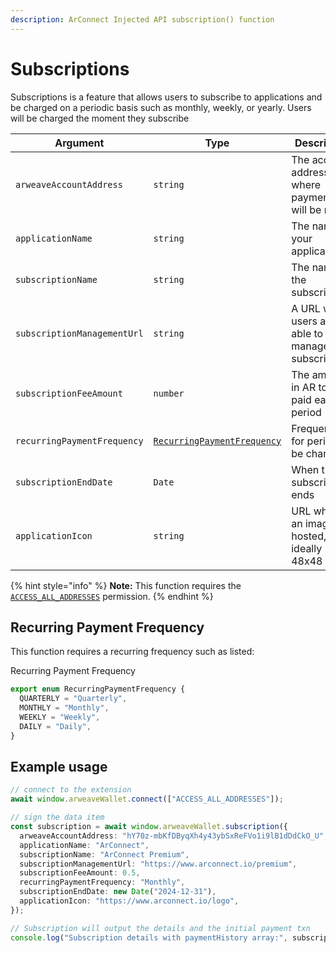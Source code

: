 ```yaml
---
description: ArConnect Injected API subscription() function
---
```


# Subscriptions

Subscriptions is a feature that allows users to subscribe to applications and be charged on a periodic basis such as monthly, weekly, or yearly. Users will be charged the moment they subscribe

| Argument                    | Type                                                                        | Description                                              |
| --------------------------- | --------------------------------------------------------------------------- | -------------------------------------------------------- |
| `arweaveAccountAddress`     | `string`                                                                    | The account address where payments will be made          |
| `applicationName`           | `string`                                                                    | The name of your application                             |
| `subscriptionName`          | `string`                                                                    | The name of the subscription                             |
| `subscriptionManagementUrl` | `string`                                                                    | A URL where users are able to manage their subscriptions |
| `subscriptionFeeAmount`     | `number`                                                                    | The amount in AR to be paid each period                  |
| `recurringPaymentFrequency` | [`RecurringPaymentFrequency`](subscriptions.md#recurring-payment-frequency) | Frequency for period to be charged                       |
| `subscriptionEndDate`       | `Date`                                                                      | When the subscription ends                               |
| `applicationIcon`           | `string`                                                                    | URL where an image is hosted, ideally 48x48              |

{% hint style="info" %}
**Note:** This function requires the [`ACCESS_ALL_ADDRESSES`](connect.md#permissions) permission.
{% endhint %}

## Recurring Payment Frequency

This function requires a recurring frequency such as listed:

Recurring Payment Frequency

```typescript
export enum RecurringPaymentFrequency {
  QUARTERLY = "Quarterly",
  MONTHLY = "Monthly",
  WEEKLY = "Weekly",
  DAILY = "Daily",
}
```

## Example usage

```ts
// connect to the extension
await window.arweaveWallet.connect(["ACCESS_ALL_ADDRESSES"]);

// sign the data item
const subscription = await window.arweaveWallet.subscription({
  arweaveAccountAddress: "hY70z-mbKfDByqXh4y43ybSxReFVo1i9lB1dDdCkO_U",
  applicationName: "ArConnect",
  subscriptionName: "ArConnect Premium",
  subscriptionManagementUrl: "https://www.arconnect.io/premium",
  subscriptionFeeAmount: 0.5,
  recurringPaymentFrequency: "Monthly",
  subscriptionEndDate: new Date("2024-12-31"),
  applicationIcon: "https://www.arconnect.io/logo",
});

// Subscription will output the details and the initial payment txn
console.log("Subscription details with paymentHistory array:", subscription);
```
